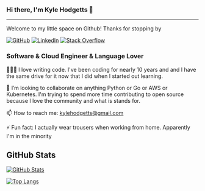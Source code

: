 ### Hi there, I'm Kyle Hodgetts 👋
---
Welcome to my little space on Github! Thanks for stopping by

[![GitHub](https://img.shields.io/badge/Github-kylehodgetts-black)](https://github.com/kylehodgetts)
[![LinkedIn](https://img.shields.io/badge/Linkedin-kylehodgetts-blue)](https://www.linkedin.com/in/kylehodgetts/)
[![Stack Overflow](https://img.shields.io/badge/Stack%20Overflow-kylehodgetts-orange)](https://stackoverflow.com/users/2487677/kylehodgetts)

### Software & Cloud Engineer & Language Lover

👨🏻‍💻 I love writing code. I've been coding for nearly 10 years and and I have the same drive for it now that I did when I started out learning.

👯 I’m looking to collaborate on anything Python or Go or AWS or Kubernetes. I'm trying to spend more time contributing to open source because I love the community and what is stands for.

📫 How to reach me: kylehodgetts@gmail.com

⚡ Fun fact: I actually wear trousers when working from home. Apparently I'm in the minority

## GitHub Stats

[![GitHub Stats](https://github-readme-stats.vercel.app/api?username=kylehodgetts&show_icons=true&theme=radical)]()

[![Top Langs](https://github-readme-stats.vercel.app/api/top-langs/?username=kylehodgetts&show_icons=tryue&layout=compact&theme=radical&hide_border=true)]()


